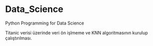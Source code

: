 # Data_Science
Python Programming for Data Science

Titanic verisi üzerinde veri ön işlmeme ve KNN algoritmasının kurulup çalıştırılması.
